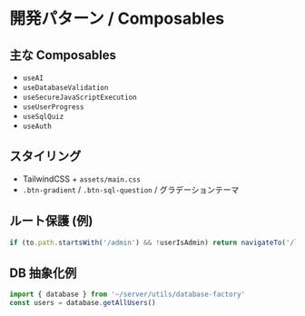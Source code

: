# 開発パターン / Composables

## 主な Composables
- `useAI`
- `useDatabaseValidation`
- `useSecureJavaScriptExecution`
- `useUserProgress`
- `useSqlQuiz`
- `useAuth`

## スタイリング
- TailwindCSS + `assets/main.css`
- `.btn-gradient` / `.btn-sql-question` / グラデーションテーマ

## ルート保護 (例)
```ts
if (to.path.startsWith('/admin') && !userIsAdmin) return navigateTo('/login')
```

## DB 抽象化例
```ts
import { database } from '~/server/utils/database-factory'
const users = database.getAllUsers()
```
